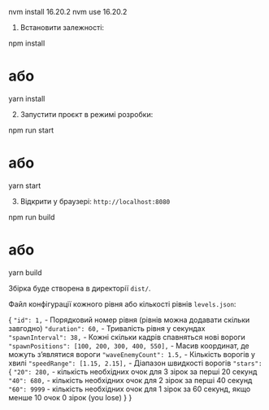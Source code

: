 nvm install 16.20.2
nvm use 16.20.2

1. Встановити залежності:

npm install

# або

yarn install

2. Запустити проєкт в режимі розробки:

npm run start

# або

yarn start

3. Відкрити у браузері: `http://localhost:8080`

npm run build

# або

yarn build

Збірка буде створена в директорії `dist/`.

Файл конфігурації кожного рівня або кількості рівнів `levels.json`:

{
`"id": 1,` - Порядковий номер рівня (рівнів можна додавати скільки завгодно)
`"duration": 60,` - Тривалість рівня у секундах
`"spawnInterval": 38,` - Кожні скільки кадрів спавняться нові вороги
`"spawnPositions": [100, 200, 300, 400, 550],` - Масив координат, де можуть зʼявлятися вороги
`"waveEnemyCount": 1.5,` - Кількість ворогів у хвилі
`"speedRange": [1.15, 2.15],` - Діапазон швидкості ворогів
`"stars":` {
`"20": 280,` - кількість необхідних очок для 3 зірок за перші 20 секунд
`"40": 680,` - кількість необхідних очок для 2 зірок за перші 40 секунд
`"60": 9999` - кількість необхідних очок для 1 зірок за 60 секунд, якщо менше 10 очок 0 зірок (you lose)
}
}
